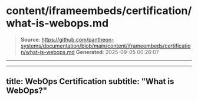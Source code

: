 # content/iframeembeds/certification/what-is-webops.md

> **Source**: https://github.com/pantheon-systems/documentation/blob/main/content/iframeembeds/certification/what-is-webops.md
> **Generated**: 2025-09-05 00:26:07

---

---
title: WebOps Certification
subtitle: "What is WebOps?"
---

<Partial file="certification-guide/what-is-webops.md" />
